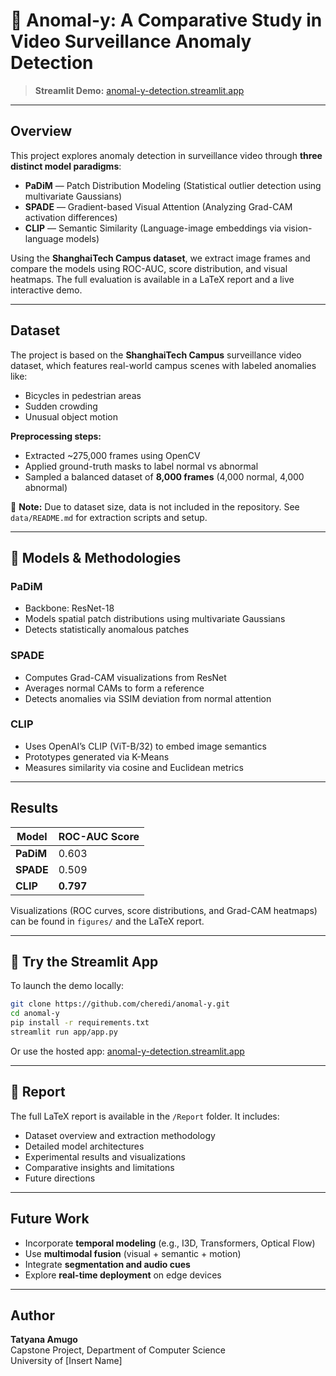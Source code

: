 # 🎥 Anomal-y: A Comparative Study in Video Surveillance Anomaly Detection

> **Streamlit Demo:** [anomal-y-detection.streamlit.app](https://anomal-y-detection.streamlit.app)

---

##  Overview

This project explores anomaly detection in surveillance video through **three distinct model paradigms**:

- **PaDiM** — Patch Distribution Modeling (Statistical outlier detection using multivariate Gaussians)
- **SPADE** — Gradient-based Visual Attention (Analyzing Grad-CAM activation differences)
- **CLIP** — Semantic Similarity (Language-image embeddings via vision-language models)

Using the **ShanghaiTech Campus dataset**, we extract image frames and compare the models using ROC-AUC, score distribution, and visual heatmaps. The full evaluation is available in a LaTeX report and a live interactive demo.

---

##  Dataset

The project is based on the **ShanghaiTech Campus** surveillance video dataset, which features real-world campus scenes with labeled anomalies like:

- Bicycles in pedestrian areas  
- Sudden crowding  
- Unusual object motion

**Preprocessing steps:**

- Extracted ~275,000 frames using OpenCV  
- Applied ground-truth masks to label normal vs abnormal  
- Sampled a balanced dataset of **8,000 frames** (4,000 normal, 4,000 abnormal)  

📌 **Note:** Due to dataset size, data is not included in the repository. See `data/README.md` for extraction scripts and setup.

---

## 🧪 Models & Methodologies

###  PaDiM

- Backbone: ResNet-18  
- Models spatial patch distributions using multivariate Gaussians  
- Detects statistically anomalous patches  

###  SPADE

- Computes Grad-CAM visualizations from ResNet  
- Averages normal CAMs to form a reference  
- Detects anomalies via SSIM deviation from normal attention  

###  CLIP

- Uses OpenAI’s CLIP (ViT-B/32) to embed image semantics  
- Prototypes generated via K-Means  
- Measures similarity via cosine and Euclidean metrics  

---

##  Results

| Model | ROC-AUC Score |
|-------|----------------|
| **PaDiM** | 0.603 |
| **SPADE** | 0.509 |
| **CLIP** | **0.797** |

 Visualizations (ROC curves, score distributions, and Grad-CAM heatmaps) can be found in `figures/` and the LaTeX report.

---

## 🚀 Try the Streamlit App

To launch the demo locally:

```bash
git clone https://github.com/cheredi/anomal-y.git
cd anomal-y
pip install -r requirements.txt
streamlit run app/app.py
```

Or use the hosted app: [anomal-y-detection.streamlit.app](https://anomal-y-detection.streamlit.app)

---

## 📄 Report

The full LaTeX report is available in the `/Report` folder. It includes:

- Dataset overview and extraction methodology  
- Detailed model architectures  
- Experimental results and visualizations  
- Comparative insights and limitations  
- Future directions  

---

##  Future Work

- Incorporate **temporal modeling** (e.g., I3D, Transformers, Optical Flow)  
- Use **multimodal fusion** (visual + semantic + motion)  
- Integrate **segmentation and audio cues**  
- Explore **real-time deployment** on edge devices  

---

##  Author

**Tatyana Amugo**  
Capstone Project, Department of Computer Science  
University of [Insert Name]
